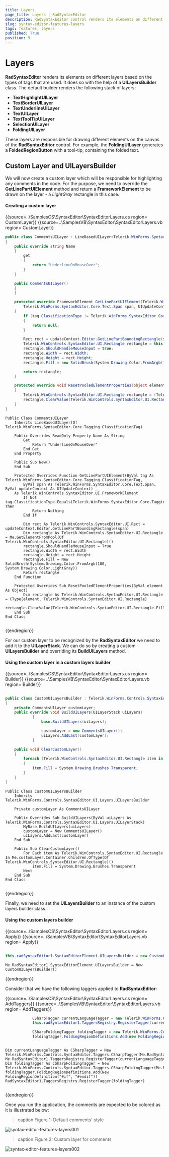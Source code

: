 ```yaml
---
title: Layers
page_title: Layers | RadSyntaxEditor
description: RadSyntaxEditor control renders its elements on different layers based on the types of tags that are used   
slug: syntax-editor-features-layers
tags: features, layers
published: True
position: 9
---
```


# Layers

**RadSyntaxEditor** renders its elements on different layers based on the types of tags that are used. It does so with the help of a **UILayersBuilder** class. The default builder renders the following stack of layers:

* **TextHighlightUILayer**
* **TextBorderUILayer**
* **TextUnderlineUILayer**
* **TextUILayer**
* **TextToolTipUILayer**
* **SelectionUILayer**
* **FoldingUILayer**

These layers are responsible for drawing different elements on the canvas of the **RadSyntaxEditor** control. For example, the **FoldingUILayer** generates a **FoldedRegionButton** with a tool-tip, containing the folded text.

## Custom Layer and UILayersBuilder

We will now create a custom layer which will be responsible for highlighting any comments in the code. For the purpose, we need to override the **GetLinePartUIElement** method and return a **FrameworkElement** to be drawn on the layer - a *LightGray* rectangle in this case.

#### Creating a custom layer

{{source=..\SamplesCS\SyntaxEditor\SyntaxEditorLayers.cs region= CustomLayer}}
{{source=..\SamplesVB\SyntaxEditor\SyntaxEditorLayers.vb region= CustomLayer}}

````C#
public class CommentsUILayer : LineBasedUILayer<Telerik.WinForms.SyntaxEditor.Core.Tagging.ClassificationTag>
{
    public override string Name
    {
        get
        {
            return "UnderlineOnMouseOver";
        }
    }

    public CommentsUILayer()
    {
    }

    protected override FrameworkElement GetLinePartUIElement(Telerik.WinForms.SyntaxEditor.Core.Tagging.ClassificationTag tag,
        Telerik.WinForms.SyntaxEditor.Core.Text.Span span, UIUpdateContext updateContext)
    {
        if (tag.ClassificationType != Telerik.WinForms.SyntaxEditor.Core.Tagging.ClassificationTypes.Comment)
        {
            return null;
        }

        Rect rect = updateContext.Editor.GetLinePartBoundingRectangle(span);
        Telerik.WinControls.SyntaxEditor.UI.Rectangle rectangle = this.GetElementFromPool<Telerik.WinControls.SyntaxEditor.UI.Rectangle>();
        rectangle.ShouldHandleMouseInput = true;
        rectangle.Width = rect.Width;
        rectangle.Height = rect.Height;
        rectangle.Fill = new SolidBrush(System.Drawing.Color.FromArgb(100, System.Drawing.Color.LightGray));

        return rectangle;
    }

    protected override void ResetPooledElementProperties(object element)
    {
        Telerik.WinControls.SyntaxEditor.UI.Rectangle rectangle = (Telerik.WinControls.SyntaxEditor.UI.Rectangle)element;
        rectangle.ClearValue(Telerik.WinControls.SyntaxEditor.UI.Rectangle.FillProperty);
    }
}         


````
````VB.NET
Public Class CommentsUILayer
    Inherits LineBasedUILayer(Of Telerik.WinForms.SyntaxEditor.Core.Tagging.ClassificationTag)

    Public Overrides ReadOnly Property Name As String
        Get
            Return "UnderlineOnMouseOver"
        End Get
    End Property

    Public Sub New()
    End Sub

    Protected Overrides Function GetLinePartUIElement(ByVal tag As Telerik.WinForms.SyntaxEditor.Core.Tagging.ClassificationTag, _
        ByVal span As Telerik.WinForms.SyntaxEditor.Core.Text.Span, ByVal updateContext As UIUpdateContext) _
    As Telerik.WinControls.SyntaxEditor.UI.FrameworkElement
        If Not tag.ClassificationType.Equals(Telerik.WinForms.SyntaxEditor.Core.Tagging.ClassificationTypes.Comment) Then
            Return Nothing
        End If

        Dim rect As Telerik.WinControls.SyntaxEditor.UI.Rect = updateContext.Editor.GetLinePartBoundingRectangle(span)
        Dim rectangle As Telerik.WinControls.SyntaxEditor.UI.Rectangle = Me.GetElementFromPool(Of Telerik.WinControls.SyntaxEditor.UI.Rectangle)()
        rectangle.ShouldHandleMouseInput = True
        rectangle.Width = rect.Width
        rectangle.Height = rect.Height
        rectangle.Fill = New SolidBrush(System.Drawing.Color.FromArgb(100, System.Drawing.Color.LightGray))
        Return rectangle
    End Function

    Protected Overrides Sub ResetPooledElementProperties(ByVal element As Object)
        Dim rectangle As Telerik.WinControls.SyntaxEditor.UI.Rectangle = CType(element, Telerik.WinControls.SyntaxEditor.UI.Rectangle)
        rectangle.ClearValue(Telerik.WinControls.SyntaxEditor.UI.Rectangle.FillProperty)
    End Sub
End Class


````

{{endregion}} 

For our custom layer to be recognized by the **RadSyntaxEditor** we need to add it to the **UILayerStack**. We can do so by creating a custom **UILayersBuilder** and overriding its **BuildUILayers** method.

#### Using the custom layer in a custom layers builder

{{source=..\SamplesCS\SyntaxEditor\SyntaxEditorLayers.cs region= Builder}}
{{source=..\SamplesVB\SyntaxEditor\SyntaxEditorLayers.vb region= Builder}}

````C#
            
public class CustomUILayersBuilder : Telerik.WinForms.Controls.SyntaxEditor.UI.Layers.UILayersBuilder
{
    private CommentsUILayer customLayer;
    public override void BuildUILayers(UILayerStack uiLayers)
            {
                base.BuildUILayers(uiLayers);

                customLayer = new CommentsUILayer();
                uiLayers.AddLast(customLayer);
            }

    public void ClearCustomLayer()
    {
        foreach (Telerik.WinControls.SyntaxEditor.UI.Rectangle item in this.customLayer.Container.Children.OfType<Telerik.WinControls.SyntaxEditor.UI.Rectangle>())
        {
            item.Fill = System.Drawing.Brushes.Transparent;
        }
    }
}

````
````VB.NET
Public Class CustomUILayersBuilder
    Inherits Telerik.WinForms.Controls.SyntaxEditor.UI.Layers.UILayersBuilder

    Private customLayer As CommentsUILayer

    Public Overrides Sub BuildUILayers(ByVal uiLayers As Telerik.WinForms.Controls.SyntaxEditor.UI.Layers.UILayerStack)
        MyBase.BuildUILayers(uiLayers)
        customLayer = New CommentsUILayer()
        uiLayers.AddLast(customLayer)
    End Sub

    Public Sub ClearCustomLayer()
        For Each item As Telerik.WinControls.SyntaxEditor.UI.Rectangle In Me.customLayer.Container.Children.OfType(Of Telerik.WinControls.SyntaxEditor.UI.Rectangle)()
            item.Fill = System.Drawing.Brushes.Transparent
        Next
    End Sub
End Class


````

{{endregion}} 

Finally, we need to set the **UILayersBuilder** to an instance of the custom layers builder class.

#### Using the custom layers builder

{{source=..\SamplesCS\SyntaxEditor\SyntaxEditorLayers.cs region= Apply}}
{{source=..\SamplesVB\SyntaxEditor\SyntaxEditorLayers.vb region= Apply}}

````C#
            
this.radSyntaxEditor1.SyntaxEditorElement.UILayersBuilder = new CustomUILayersBuilder();

````
````VB.NET
Me.RadSyntaxEditor1.SyntaxEditorElement.UILayersBuilder = New CustomUILayersBuilder()

````

{{endregion}} 

Consider that we have the following taggers applied to **RadSyntaxEditor**:

{{source=..\SamplesCS\SyntaxEditor\SyntaxEditorLayers.cs region= AddTaggers}}
{{source=..\SamplesVB\SyntaxEditor\SyntaxEditorLayers.vb region= AddTaggers}}

````C#
            CSharpTagger currentLanguageTagger = new Telerik.WinForms.Controls.SyntaxEditor.Tagging.Taggers.CSharpTagger(this.radSyntaxEditor1.SyntaxEditorElement);
            this.radSyntaxEditor1.TaggersRegistry.RegisterTagger(currentLanguageTagger);

            CSharpFoldingTagger foldingTagger = new Telerik.WinForms.Controls.SyntaxEditor.Taggers.CSharpFoldingTagger(this.radSyntaxEditor1.SyntaxEditorElement);
            foldingTagger.FoldingRegionDefinitions.Add(new FoldingRegionDefinition("#if", "#endif"));

````
````VB.NET

Dim currentLanguageTagger As CSharpTagger = New Telerik.WinForms.Controls.SyntaxEditor.Taggers.CSharpTagger(Me.RadSyntaxEditor1.SyntaxEditorElement)
Me.RadSyntaxEditor1.TaggersRegistry.RegisterTagger(currentLanguageTagger)
Dim foldingTagger As CSharpFoldingTagger = New Telerik.WinForms.Controls.SyntaxEditor.Taggers.CSharpFoldingTagger(Me.RadSyntaxEditor1.SyntaxEditorElement)
foldingTagger.FoldingRegionDefinitions.Add(New FoldingRegionDefinition("#if", "#endif"))
RadSyntaxEditor1.TaggersRegistry.RegisterTagger(foldingTagger)


````

{{endregion}} 

Once you run the application, the comments are expected to be colored as it is illustrated below:

>caption Figure 1: Default comments' style

![syntax-editor-features-layers001](images/syntax-editor-features-layers001.png)

>caption Figure 2: Custom layer for comments

![syntax-editor-features-layers002](images/syntax-editor-features-layers002.png)
 